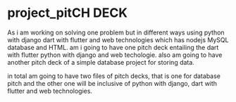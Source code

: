 # project_pitCH DECK

As i am working on solving one problem but in different ways using python with django dart with flutter and web technologies which has nodejs MySQL database and HTML. am i going to have one pitch deck entailing the dart with flutter python with django and web techologie. also am going to have another pitch deck of a simple database project for storing data.

in total am going to have two files of pitch decks, that is one for database pitch and the other one will be inclusive of python with django, dart with flutter and web technologies.

